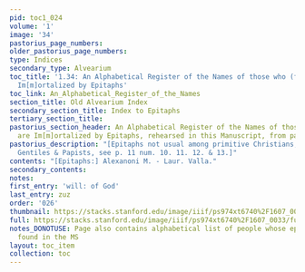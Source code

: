```yaml
---
pid: toc1_024
volume: '1'
image: '34'
pastorius_page_numbers: 
older_pastorius_page_numbers: 
type: Indices
secondary_type: Alvearium
toc_title: '1.34: An Alphabetical Register of the Names of those who (forsooth) are
  Im[m]ortalized by Epitaphs'
toc_link: An_Alphabetical_Register_of_the_Names
section_title: Old Alvearium Index
secondary_section_title: Index to Epitaphs
tertiary_section_title: 
pastorius_section_header: An Alphabetical Register of the Names of those who (forsooth)
  are Im[m]ortalized by Epitaphs, rehearsed in this Manuscript, from page 11. &c.
pastorius_description: "[Epitaphs not usual among primitive Christians, but among
  Gentiles & Papists, see p. 11 num. 10. 11. 12. & 13.]"
contents: "[Epitaphs:] Alexanoni M. - Laur. Valla."
secondary_contents: 
notes: 
first_entry: 'will: of God'
last_entry: zuz
order: '026'
thumbnail: https://stacks.stanford.edu/image/iiif/ps974xt6740%2F1607_0033/full/100,/0/default.jpg
full: https://stacks.stanford.edu/image/iiif/ps974xt6740%2F1607_0033/full/full/0/default.jpg
notes_DONOTUSE: Page also contains alphabetical list of people whose epitaphs are
  found in the MS
layout: toc_item
collection: toc
---
```

